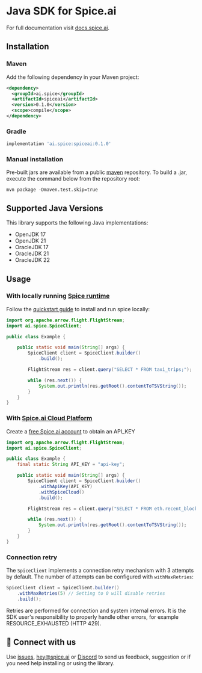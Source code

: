 # Java SDK for Spice.ai

For full documentation visit [docs.spice.ai](https://docs.spice.ai/sdks/java-sdk).

## Installation

### Maven

Add the following dependency in your Maven project:

```xml
<dependency>
  <groupId>ai.spice</groupId>
  <artifactId>spiceai</artifactId>
  <version>0.1.0</version>
  <scope>compile</scope>
</dependency>
```

### Gradle

```groovy
implementation 'ai.spice:spiceai:0.1.0'
```

### Manual installation

Pre-built jars are available from a public [maven](https://mvnrepository.com/artifact/ai.spice/spiceai) repository. To build a .jar, execute the command below from the repository root:

```shell
mvn package -Dmaven.test.skip=true
```

## Supported Java Versions

This library supports the following Java implementations:

- OpenJDK 17
- OpenJDK 21
- OracleJDK 17
- OracleJDK 21
- OracleJDK 22

## Usage

### With locally running [Spice runtime](https://github.com/spiceai/spiceai)

Follow the [quickstart guide](https://github.com/spiceai/spiceai?tab=readme-ov-file#%EF%B8%8F-quickstart-local-machine) to install and run spice locally:

```java
import org.apache.arrow.flight.FlightStream;
import ai.spice.SpiceClient;

public class Example {

    public static void main(String[] args) {
        SpiceClient client = SpiceClient.builder()
            .build();

        FlightStream res = client.query("SELECT * FROM taxi_trips;");

        while (res.next()) {
            System.out.println(res.getRoot().contentToTSVString());
        }
    }
}

```

### With [Spice.ai Cloud Platform](https://spice.ai)

Create a [free Spice.ai account](https://spice.ai/login) to obtain an API_KEY

```java
import org.apache.arrow.flight.FlightStream;
import ai.spice.SpiceClient;

public class Example {
    final static String API_KEY = "api-key";

    public static void main(String[] args) {
        SpiceClient client = SpiceClient.builder()
            .withApiKey(API_KEY)
            .withSpiceCloud()
            .build();

        FlightStream res = client.query("SELECT * FROM eth.recent_blocks LIMIT 10;");

        while (res.next()) {
            System.out.println(res.getRoot().contentToTSVString());
        }
    }
}
```

### Connection retry

The `SpiceClient` implements a connection retry mechanism with 3 attempts by default.
The number of attempts can be configured with `withMaxRetries`:

```java
SpiceClient client = SpiceClient.builder()
    .withMaxRetries(5) // Setting to 0 will disable retries
    .build();

```

Retries are performed for connection and system internal errors. It is the SDK user's responsibility to properly
handle other errors, for example RESOURCE_EXHAUSTED (HTTP 429).

## 🤝 Connect with us

Use [issues](https://github.com/spiceai/spice-java/issues),  [hey@spice.ai](mailto:hey@spice.ai) or [Discord](https://discord.gg/kZnTfneP5u) to send us feedback, suggestion or if you need help installing or using the library.
